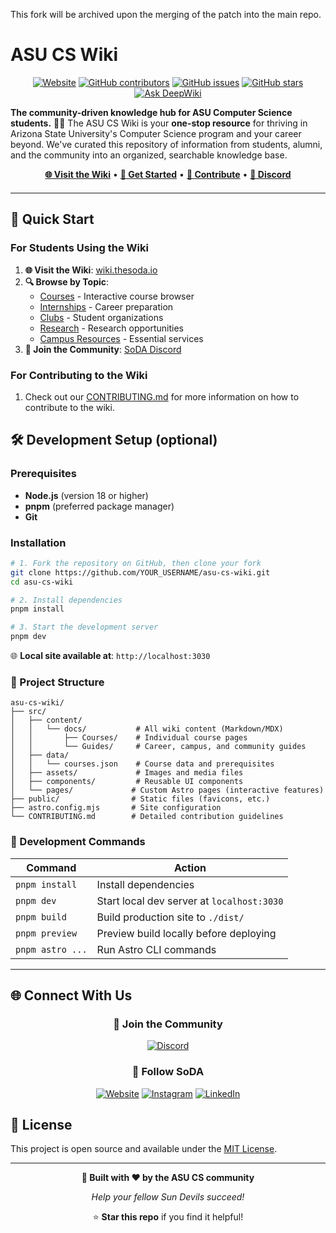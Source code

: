 This fork will be archived upon the merging of the patch into the main repo.

# ASU CS Wiki

<div align="center">
  <a href="https://wiki.thesoda.io"><img src="https://img.shields.io/website?url=https%3A%2F%2Fwiki.thesoda.io&label=wiki.thesoda.io" alt="Website"></a>
  <a href="https://github.com/asusoda/asu-cs-wiki/graphs/contributors"><img src="https://img.shields.io/github/contributors/asusoda/asu-cs-wiki?color=orange" alt="GitHub contributors"></a>
  <a href="https://github.com/asusoda/asu-cs-wiki/issues"><img src="https://img.shields.io/github/issues/asusoda/asu-cs-wiki" alt="GitHub issues"></a>
  <a href="https://github.com/asusoda/asu-cs-wiki/stargazers"><img src="https://img.shields.io/github/stars/asusoda/asu-cs-wiki?style=social" alt="GitHub stars"></a>
  <a href="https://deepwiki.com/asusoda/asu-cs-wiki"><img src="https://deepwiki.com/badge.svg" alt="Ask DeepWiki"></a>
</div>

**The community-driven knowledge hub for ASU Computer Science students.** 🔱🥤 The ASU CS Wiki is your **one-stop resource** for thriving in Arizona State University's Computer Science program and your career beyond. We've curated this repository of information from students, alumni, and the community into an organized, searchable knowledge base.


<div align="center" style="margin-bottom: 20px;">
  <a href="https://wiki.thesoda.io"><strong>🌐 Visit the Wiki</strong></a> •
  <a href="#-quick-start"><strong>🚀 Get Started</strong></a> •
  <a href="#-contribute"><strong>🤝 Contribute</strong></a> •
  <a href="https://discord.gg/g6Nu8Fj4G6"><strong>💬 Discord</strong></a>
</div>


<!-- ## 🌟 Key Features

### 📖 **Interactive Course Browser**
- **CSE classes** from 110 to advanced electives
- **Prerequisite mapping** and course progression visualization
- **Student reviews** and survival tips for each course
- **Real-time updates** from the community

### 🎯 **Career & Internship Hub**
- Proven **resume templates** and review guidelines
- **Interview preparation** resources and coding practice
- **Industry connections** through SoDA and partner organizations
- **Networking opportunities** and professional development

### 🏫 **Campus Life Navigation**
- **Student organizations** and clubs (ACM, WiCS, GDSC, and more)
- **Research opportunities** and faculty connections
- **Campus resources** (3D printing, makerspaces, dining, health services)
- **Emergency contacts** and safety resources

### 🤝 **Community-Driven Content**
- **Edit any page** directly from the wiki
- **GitHub integration** for version control and collaboration
- **Community reviews** and continuous updates
- **Multiple contribution methods** (from quick edits to major features) -->

---

## 🚀 Quick Start

### For Students Using the Wiki

1. **🌐 Visit the Wiki**: [wiki.thesoda.io](https://wiki.thesoda.io)
2. **🔍 Browse by Topic**: 
   - [Courses](https://wiki.thesoda.io/guides/courses) - Interactive course browser
   - [Internships](https://wiki.thesoda.io/guides/internships) - Career preparation
   - [Clubs](https://wiki.thesoda.io/guides/clubs) - Student organizations
   - [Research](https://wiki.thesoda.io/guides/research) - Research opportunities
   - [Campus Resources](https://wiki.thesoda.io/guides/campus-resources) - Essential services
3. **💬 Join the Community**: [SoDA Discord](https://discord.gg/g6Nu8Fj4G6)

### For Contributing to the Wiki

1. Check out our [CONTRIBUTING.md](CONTRIBUTING.md) for more information on how to contribute to the wiki.


## 🛠 Development Setup (optional)

### Prerequisites

- **Node.js** (version 18 or higher)
- **pnpm** (preferred package manager)
- **Git**

### Installation

```bash
# 1. Fork the repository on GitHub, then clone your fork
git clone https://github.com/YOUR_USERNAME/asu-cs-wiki.git
cd asu-cs-wiki

# 2. Install dependencies
pnpm install

# 3. Start the development server
pnpm dev
```

🌐 **Local site available at**: `http://localhost:3030`

### 📁 Project Structure

```
asu-cs-wiki/
├── src/
│   ├── content/
│   │   └── docs/           # All wiki content (Markdown/MDX)
│   │       ├── Courses/    # Individual course pages
│   │       └── Guides/     # Career, campus, and community guides
│   ├── data/
│   │   └── courses.json    # Course data and prerequisites
│   ├── assets/             # Images and media files
│   ├── components/         # Reusable UI components
│   └── pages/             # Custom Astro pages (interactive features)
├── public/                # Static files (favicons, etc.)
├── astro.config.mjs       # Site configuration
└── CONTRIBUTING.md        # Detailed contribution guidelines
```

### 🧞 Development Commands

| Command | Action |
|---------|--------|
| `pnpm install` | Install dependencies |
| `pnpm dev` | Start local dev server at `localhost:3030` |
| `pnpm build` | Build production site to `./dist/` |
| `pnpm preview` | Preview build locally before deploying |
| `pnpm astro ...` | Run Astro CLI commands |

---

## 🌐 Connect With Us

<div align="center">

### 💬 **Join the Community**

[![Discord](https://img.shields.io/badge/Discord-Join%20the%20conversation-7289da?style=for-the-badge&logo=discord&logoColor=white)](https://discord.gg/g6Nu8Fj4G6)

### 🔗 **Follow SoDA**

[![Website](https://img.shields.io/badge/Website-thesoda.io-orange?style=for-the-badge&logo=web&logoColor=white)](https://thesoda.io)
[![Instagram](https://img.shields.io/badge/Instagram-@soda.asu-E4405F?style=for-the-badge&logo=instagram&logoColor=white)](https://www.instagram.com/soda.asu/)
[![LinkedIn](https://img.shields.io/badge/LinkedIn-The%20Software%20Developers%20Association-0077B5?style=for-the-badge&logo=linkedin&logoColor=white)](https://www.linkedin.com/company/thesoda/)

</div>

<!-- ---

## 📊 Project Stats

- **🎯 Courses Covered**: 20+ CSE courses with detailed information
- **👥 Student Organizations**: 9+ active CS clubs and communities  
- **🔗 Campus Resources**: Comprehensive directory of ASU services
- **✨ Interactive Features**: Course prerequisite mapping and navigation
- **🌍 Community**: Built by students, for students
 -->

## 📄 License

This project is open source and available under the [MIT License](LICENSE).

---

<div align="center">

**🔱 Built with ❤️ by the ASU CS community**

*Help your fellow Sun Devils succeed!*

⭐ **Star this repo** if you find it helpful!

</div>
